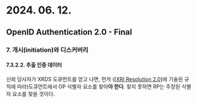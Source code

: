 # 2024. 06. 12.

## OpenID Authentication 2.0 - Final

### 7. 개시(initiation)와 디스커버리

#### 7.3.2.2. 추출 인증 데이터

신뢰 당사자가 XRDS 도큐먼트를 얻고 나면, 먼저 ([[XRI Resolution 2.0]][xri-resoultion-2-0]에 기술된 규칙에 따라)도큐먼트에서 OP 식별자 요소를 찾아**야 한다**. 찾지 못하면 RP는 주장된 식별자 요소를 찾을 것이다.



[xri-resoultion-2-0]: https://docs.oasis-open.org/xri/2.0/specs/cd02/xri-resolution-V2.0-cd-02.html
